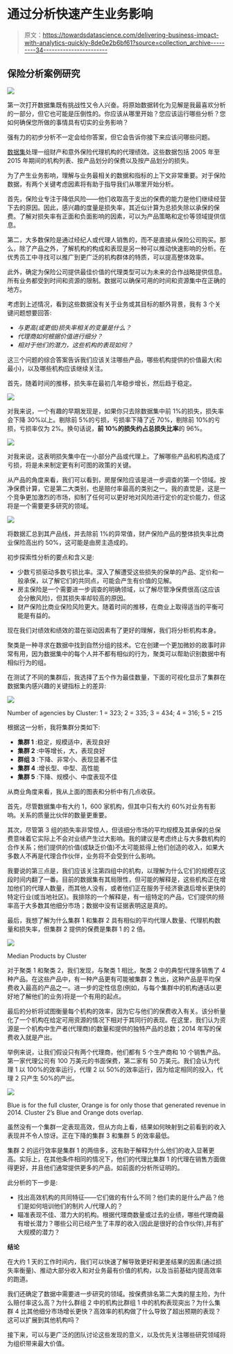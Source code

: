 # 通过分析快速产生业务影响

> 原文：<https://towardsdatascience.com/delivering-business-impact-with-analytics-quickly-8de0e2b6bf61?source=collection_archive---------34----------------------->

## 保险分析案例研究

![](img/a1bc6f9b991572a0c6b34009a117c714.png)

第一次打开数据集既有挑战性又令人兴奋。将原始数据转化为见解是我最喜欢分析的一部分，但它也可能是压倒性的。你应该从哪里开始？您应该运行哪些分析？您如何确保您所做的事情具有切实的业务影响？

强有力的初步分析不一定会给你答案，但它会告诉你接下来应该问哪些问题。

[数据集](https://www.kaggle.com/moneystore/agencyperformance)处理一组财产和意外保险代理机构的代理绩效。这些数据包括 2005 年至 2015 年期间的机构列表、按产品划分的保费以及按产品划分的损失。

为了产生业务影响，理解与业务最相关的数据和指标的上下文非常重要。对于保险数据，有两个关键考虑因素将有助于指导我们从哪里开始分析。

首先，保险业专注于降低风险——他们收取高于支出的保费的能力是他们继续经营下去的原因。因此，感兴趣的度量是损失率，其近似计算为总损失除以承保的保费。了解对损失率有正面和负面影响的因素，可以为产品策略和定价等领域提供信息。

第二，大多数保险是通过经纪人或代理人销售的，而不是直接从保险公司购买。那么，除了产品之外，了解机构的构成和表现是另一种可以推动快速影响的分析。在优秀员工中寻找可以推广到更广泛的机构群体的特质，可以提高整体效率。

此外，确定为保险公司提供最佳价值的代理类型可以为未来的合作战略提供信息。所有业务都受到时间和资源的限制。数据可以确保可用的时间和资源集中在正确的地方。

考虑到上述情况，看到这些数据没有关于业务或其目标的额外背景，我有 3 个关键问题想要回答:

*   *与更高(或更低)损失率相关的变量是什么？*
*   *代理商如何根据价值进行细分？*
*   *相对于他们的潜力，这些机构的表现如何？*

这三个问题的综合答案告诉我们应该关注哪些产品，哪些机构提供的价值最大(和最小)，以及哪些机构应该继续关注。

首先，随着时间的推移，损失率在最初几年稳步增长，然后趋于稳定。

![](img/52608561ff8bc53010a7e9101f815877.png)

对我来说，一个有趣的早期发现是，如果你只去除数据集中前 1%的损失，损失率会下降 30%以上。剔除前 5%的亏损，亏损率下降了近 70%，剔除前 10%的亏损，亏损率仅为 2%。换句话说，**前 10%的损失约占总损失比率**的 96%。

![](img/710bdddd28d4916274ff35a864d9ee9e.png)

对我来说，这表明损失集中在一小部分产品或代理上。了解哪些产品和机构造成了亏损，将是未来制定更有利可图的政策的关键。

从产品的角度来看，我们可以看到，房屋保险应该是进一步调查的第一个领域。按净保费计算，它是第二大类别，也是赔付率最高的类别之一。我的直觉是，这是一个竞争更加激烈的市场，抑制了任何可以更好地对风险进行定价的定价能力，但这将是一个需要更多研究的领域。

![](img/1423261500b4604ab6ea5ee279f8a880.png)

将数据汇总到其产品线，并去除前 1%的异常值，财产保险产品的整体损失率比商业保险高出约 50%，这可能是由房主造成的。

初步探索性分析的要点和含义是:

*   少数亏损驱动多数亏损比率。深入了解遭受这些损失的保单的产品、定价和一般承保，以了解它们的共同点，可能会产生有价值的见解。
*   房主保险是一个需要进一步调查的明确领域，以了解尽管净保费很高(这应该会分散风险)，但其损失率却较高的原因。
*   财产保险比商业保险风险更大。随着时间的推移，在商业上取得适当的平衡可能是有益的。

现在我们对绩效和绩效的潜在驱动因素有了更好的理解，我们将分析机构本身。

聚类是一种寻求在数据中找到自然分组的技术。它在创建一个更加微妙的故事时非常有用，因为数据集中的每个人并不都有相似的行为，聚类可以帮助识别数据中有相似行为的组。

在测试了不同的集群后，我选择了五个作为最佳数量，下面的可视化显示了集群在数据集内感兴趣的关键指标上的差异:

![](img/389820c76564ed00227da82444e04abb.png)

Number of agencies by Cluster: 1 = 323; 2 = 335; 3 = 434; 4 = 316; 5 = 215

根据这一分析，我将集群分类如下:

*   **集群 1** :稳定，规模适中，表现良好
*   **集群 2** :中等增长，大，表现良好
*   **群组 3** :下降、非常小、表现显著不佳
*   **集群 4** :增长型、中型、高性能
*   **集群 5** :下降、规模小、中度表现不佳

从商业角度来看，我从上面的图表和分析中有几点收获。

首先，尽管数据集中有大约 1，600 家机构，但其中只有大约 60%对业务有影响。关系的质量比伙伴的数量更重要。

其次，尽管第 3 组的损失率非常惊人，但该细分市场的平均规模及其承保的总保费意味着它实际上不会对业绩产生过大影响。我的建议是考虑终止与大多数机构的合作关系；他们提供的价值(或缺乏价值)不太可能抵得上他们创造的收入，如果大多数人不再是代理合作伙伴，业务将不会受到什么影响。

我要说的第三点是，我们应该关注第四组中的机构，以理解为什么它们的规模在这段时间内翻了一番。目前的数据集有其局限性，但可能的解释是，这些机构正在增加他们的代理人数量，而其他人没有，或者他们正在服务于经济衰退后增长更快的特定行业(或当地社区)。我排除的一个解释是，有一组特定的产品，它们提供的频率高于大多数其他细分市场；数据中没有证据表明这是真的。

最后，我想了解为什么集群 1 和集群 2 具有相似的平均代理人数量、代理机构数量和损失率，但集群 2 提供的保费是集群 1 的 2 倍。

![](img/d687e7857a346d932c1d806acd0f12f6.png)

Median Products by Cluster

对于聚类 1 和聚类 2，我们发现，与聚类 1 相比，聚类 2 中的典型代理多销售了 4 种产品。在这些产品中，有一种产品更有可能被集群 2 售出，这种产品是平均保费收入最高的产品之一。进一步的定性信息(例如，与每个集群中的机构通话以更好地了解他们的业务)将是一个有用的起点。

最后的分析将试图衡量每个机构的效率，因为它与他们的保费收入有关。该分析量化了一个机构在给定可用资源的情况下相对于其同行的表现。在这里，我们认为资源是一个机构中生产者(代理商)的数量和提供的独特产品的总数；2014 年写的保费收入就是产出。

举例来说，让我们假设只有两个代理商，他们都有 5 个生产商和 10 个销售产品。第一家代理公司有 100 万美元的书面保费，第二家有 50 万美元。我们会认为代理 1 以 100%的效率运行，代理 2 以 50%的效率运行，因为给定相同的投入，代理 2 只产生 50%的产出。

![](img/be514a6fd2dda2f5a0fc2035ad3d0cc3.png)

Blue is for the full cluster, Orange is for only those that generated revenue in 2014\. Cluster 2’s Blue and Orange dots overlap.

虽然没有一个集群一定表现高效，但从方向上看，结果如何映射到之前看到的收入表现并不令人惊讶。正在下降的集群 3 和集群 5 的效率最低。

集群 2 的运行效率是集群 1 的两倍多，这有助于解释为什么他们的收入显著更高。实际上，在其他条件相同的情况下，他们的代理比集群 1 的代理在销售方面做得更好，并且他们通常提供更多的产品，如前面的分析所证明的。

此分析的下一步是:

*   找出高效机构的共同特征——它们做的有什么不同？他们卖的是什么产品？他们是如何培训他们的制片人/代理人的？
*   瞄准表现不佳、潜力大的机构。根据代理商数量或过去的业绩，哪些代理商最有增长潜力？哪些公司已经产生了丰厚的收入(因此是很好的合作伙伴),并有扩大规模的潜力？

**结论**

在大约 1 天的工作时间内，我们可以快速了解导致更好和更差结果的因素(通过损失率衡量)、推动大部分收入和对业务最有价值的机构，以及当前基础内提高效率的跑道。

我们还确定了数据中需要进一步研究的领域。按保费排名第二大类的屋主险，为什么赔付率这么高？为什么群组 2 中的机构比群组 1 中的机构表现突出？为什么集群 4 比其他细分市场增长更快？高效率的机构做了什么导致了超出预期的表现？这可以扩展到其他机构吗？

接下来，可以与更广泛的团队讨论这些发现的意义，以及优先关注哪些研究领域将为组织带来最大价值。